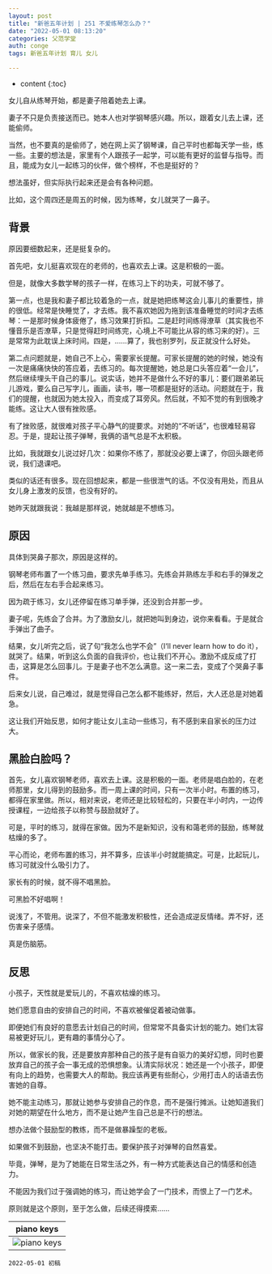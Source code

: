 ```yaml
---
layout: post
title: "新爸五年计划 | 251 不爱练琴怎么办？"
date: "2022-05-01 08:13:20"
categories: 父范学堂
auth: conge
tags: 新爸五年计划 育儿 女儿

---
```

* content
{:toc}


女儿自从练琴开始，都是妻子陪着她去上课。

妻子不只是负责接送而已。她本人也对学钢琴感兴趣。所以，跟着女儿去上课，还能偷师。

当然，也不要真的是偷师了，她在网上买了钢琴课，自己平时也都每天学一些，练一些。主要的想法是，家里有个人跟孩子一起学，可以能有更好的监督与指导。而且，能成为女儿一起练习的伙伴，做个榜样，不也是挺好的？

想法虽好，但实际执行起来还是会有各种问题。

比如，这个周四还是周五的时候，因为练琴，女儿就哭了一鼻子。




## 背景

原因要细数起来，还是挺复杂的。

首先吧，女儿挺喜欢现在的老师的，也喜欢去上课。这是积极的一面。

但是，就像大多数学琴的孩子一样，在练习上下的功夫，可就不够了。

第一点，也是我和妻子都比较着急的一点，就是她把练琴这会儿事儿的重要性，排的很低。经常是快睡觉了，才去练。我不喜欢她因为拖到该准备睡觉的时间才去练琴：一是那时候身体疲倦了，练习效果打折扣。二是赶时间练得潦草（其实我也不懂音乐是否潦草，只是觉得赶时间练完，心境上不可能比从容的练习来的好）。三是常常为此耽误上床时间。四是，……算了，我也别罗列，反正就没什么好处。

第二点问题就是，她自己不上心，需要家长提醒。可家长提醒的她的时候，她没有一次是痛痛快快的答应着，去练习的。每次提醒她，她总是口头答应着“一会儿”，然后继续埋头干自己的事儿。说实话，她并不是做什么不好的事儿：要们跟弟弟玩儿游戏，要么自己写字儿，画画，读书，哪一项都是挺好的活动。问题就在于，我们的提醒，也就因为她太投入，而变成了耳旁风。然后就，不知不觉的有到很晚才能练。这让大人很有挫败感。

有了挫败感，就很难对孩子平心静气的提要求。对她的“不听话”，也很难轻易容忍。于是，提起让孩子弹琴，我俩的语气总是不太积极。

比如，我就跟女儿说过好几次：如果你不练了，那就没必要上课了，你回头跟老师说，我们退课吧。

类似的话还有很多。现在回想起来，都是一些很泄气的话。不仅没有用处，而且从女儿身上激发的反馈，也没有好的。

她昨天就跟我说：我越是那样说，她就越是不想练习。

## 原因

具体到哭鼻子那次，原因是这样的。

钢琴老师布置了一个练习曲，要求先单手练习。先练会并熟练左手和右手的弹发之后，然后在左右手合起来练习。

因为疏于练习，女儿还停留在练习单手弹，还没到合并那一步。

妻子呢，先练会了合并。为了激励女儿，就把她叫到身边，说你来看看。于是就合手弹出了曲子。

结果，女儿听完之后，说了句“我怎么也学不会”（I‘ll never learn how to do it），就哭了。结果，听到这么负面的自我评价，也让我们不开心。激励不成反成了打击，这算是怎么回事儿。于是妻子也不怎么满意。这一来二去，变成了个哭鼻子事件。

后来女儿说，自己难过，就是觉得自己怎么都不能练好，然后，大人还总是对她着急。

这让我们开始反思，如何才能让女儿主动一些练习，有不感到来自家长的压力过大。

## 黑脸白脸吗？

首先，女儿喜欢钢琴老师，喜欢去上课。这是积极的一面。老师是唱白脸的，在老师那里，女儿得到的鼓励多。而一周上课的时间，只有一次半小时。布置的练习，都得在家里做。所以，相对来说，老师还是比较轻松的，只要在半小时内，一边传授课程，一边给孩子以称赞与鼓励就好了。

可是，平时的练习，就得在家做。因为不是新知识，没有和蔼老师的鼓励，练琴就枯燥的多了。

平心而论，老师布置的练习，并不算多，应该半小时就能搞定。可是，比起玩儿，练习可就没什么吸引力了。

家长有的时候，就不得不唱黑脸。

可黑脸不好唱啊！

说浅了，不管用。说深了，不但不能激发积极性，还会造成逆反情绪。弄不好，还伤害亲子感情。

真是伤脑筋。

## 反思

小孩子，天性就是爱玩儿的，不喜欢枯燥的练习。

她们愿意自由的安排自己的时间，不喜欢被催促着被动做事。

即便她们有良好的意愿去计划自己的时间，但常常不具备实计划的能力。她们太容易被更好玩儿，更有趣的事情分心了。

所以，做家长的我，还是要放弃那种自己的孩子是有自驱力的美好幻想，同时也要放弃自己的孩子会一事无成的恐惧想象。认清实际状况：她还是一个小孩子，即便有向上的趋势，也需要大人的帮助。我应该再更有些耐心，少用打击人的话语去伤害她的自尊。

她不能主动练习，那就让她参与安排自己的作息，而不是强行摊派。让她知道我们对她的期望在什么地方，而不是让她产生自己总是不行的想法。

想办法做个鼓励型的教练，而不是做暴躁型的老板。

如果做不到鼓励，也坚决不能打击。要保护孩子对弹琴的自然喜爱。

毕竟，弹琴，是为了她能在日常生活之外，有一种方式能表达自己的情感和创造力。

不能因为我们过于强调她的练习，而让她学会了一门技术，而恨上了一门艺术。

原则就是这个原则，至于怎么做，后续还得摸索……


|piano keys|
|----|
| ![piano keys](https://s2.loli.net/2022/05/02/ZHu4fwbpozUj917.jpg)|



```
2022-05-01 初稿
```
